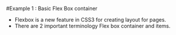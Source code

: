 #Example 1 : Basic Flex Box container
- Flexbox is a new feature in CSS3 for creating layout for pages.
- There are 2 important terminology Flex box container and items. 
